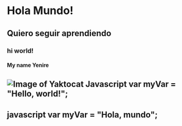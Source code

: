 # Hola Mundo!
## Quiero seguir aprendiendo
### hi world!
#### My name Yenire 
![Image of Yaktocat](https://octodex.github.com/images/yaktocat.png)
Javascript
var myVar = "Hello, world!";
-
javascript
var myVar = "Hola, mundo";
-
